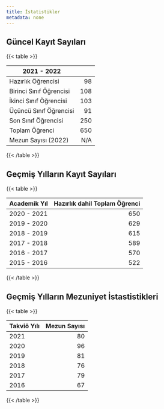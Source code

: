 ```yaml
---
title: İstatistikler
metadata: none
---
```


## Güncel Kayıt Sayıları

{{< table >}}

| 2021 - 2022             |     |
| ----------------------- | --: |
| Hazırlık Öğrencisi      |  98 |
| Birinci Sınıf Öğrencisi | 108 |
| İkinci Sınıf Öğrencisi  | 103 |
| Üçüncü Sınıf Öğrencisi  |  91 |
| Son Sınıf Öğrencisi     | 250 |
| Toplam Öğrenci          | 650 |
| Mezun Sayısı (2022)     | N/A |

{{< /table >}}

## Geçmiş Yılların Kayıt Sayıları

{{< table >}}

| Academik Yıl | Hazırlık dahil Toplam Öğrenci |
| ------------ | ----------------------------: |
| 2020 - 2021  |                           650 |
| 2019 - 2020  |                           629 |
| 2018 - 2019  |                           615 |
| 2017 - 2018  |                           589 |
| 2016 - 2017  |                           570 |
| 2015 - 2016  |                           522 |

{{< /table >}}

## Geçmiş Yılların Mezuniyet İstastistikleri

{{< table >}}

| Takviö Yılı | Mezun Sayısı |
| ----------- | -----------: |
| 2021        |           80 |
| 2020        |           96 |
| 2019        |           81 |
| 2018        |           76 |
| 2017        |           79 |
| 2016        |           67 |

{{< /table >}}
